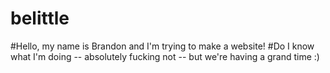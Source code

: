 # belittle

#Hello, my name is Brandon and I'm trying to make a website!
#Do I know what I'm doing -- absolutely fucking not -- but we're having a grand time :)
